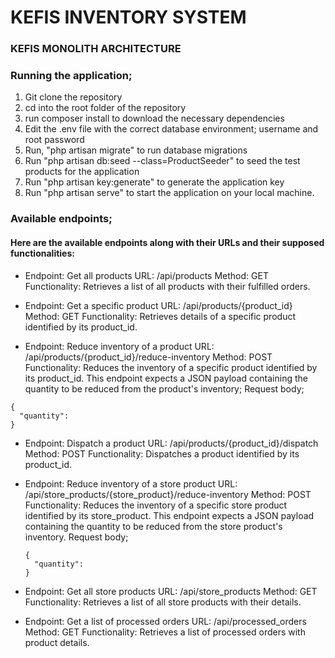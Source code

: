 # KEFIS INVENTORY SYSTEM
### KEFIS MONOLITH ARCHITECTURE
### Running the application;

1. Git clone the repository
2. cd into the root folder of the repository
3. run composer install to download the necessary dependencies
4. Edit the .env file with the correct database environment; username and root password
5. Run, "php artisan migrate" to run database migrations
6. Run "php artisan db:seed --class=ProductSeeder" to seed the test products for the application
7. Run "php artisan key:generate" to generate the application key
8. Run "php artisan serve" to start the application on your local machine.

### Available endpoints;

#### Here are the available endpoints along with their URLs and their supposed functionalities:

- Endpoint: Get all products
    URL: /api/products
    Method: GET
    Functionality: Retrieves a list of all products with their fulfilled orders.

- Endpoint: Get a specific product
    URL: /api/products/{product_id}
    Method: GET
    Functionality: Retrieves details of a specific product identified by its product_id.

- Endpoint: Reduce inventory of a product
    URL: /api/products/{product_id}/reduce-inventory
    Method: POST
    Functionality: Reduces the inventory of a specific product identified by its product_id. This endpoint expects a JSON payload containing the quantity to be reduced from the product's inventory; 
    Request body;
```
{
  "quantity": 
}
```

- Endpoint: Dispatch a product
    URL: /api/products/{product_id}/dispatch
    Method: POST
    Functionality: Dispatches a product identified by its product_id.

- Endpoint: Reduce inventory of a store product
    URL: /api/store_products/{store_product}/reduce-inventory
    Method: POST
    Functionality: Reduces the inventory of a specific store product identified by its store_product. This endpoint expects a JSON payload containing the     quantity to be reduced from the store product's inventory.
    Request body;
    ```
    {
      "quantity": 
    }

- Endpoint: Get all store products
    URL: /api/store_products
    Method: GET
    Functionality: Retrieves a list of all store products with their details.

- Endpoint: Get a list of processed orders
    URL: /api/processed_orders
    Method: GET
    Functionality: Retrieves a list of processed orders with product details.





